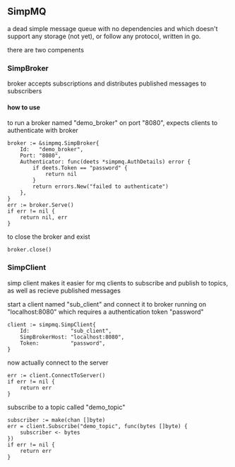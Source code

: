 ## SimpMQ

a dead simple message queue with no dependencies and which doesn't support any storage (not yet), or follow any protocol, written in go.

there are two compenents

### SimpBroker
broker accepts subscriptions and distributes published messages to subscribers

#### how to use
to run a broker named "demo_broker" on port "8080", expects clients to authenticate with broker
```
broker := &simpmq.SimpBroker{
	Id:   "demo_broker",
	Port: "8080",
	Authenticator: func(deets *simpmq.AuthDetails) error {
		if deets.Token == "password" {
			return nil
		}
		return errors.New("failed to authenticate")
	},
}
err := broker.Serve()
if err != nil {
	return nil, err
}
```

to close the broker and exist
```
broker.close()
```
### SimpClient
simp client makes it easier for mq clients to subscribe and publish to topics, as well as recieve published messages

start a client named "sub_client" and connect it to broker running on "localhost:8080" which requires a authentication token "password"
```
client := simpmq.SimpClient{
	Id:             "sub_client",
	SimpBrokerHost: "localhost:8080",
	Token:          "password",
}
```
now actually connect to the server
```
err := client.ConnectToServer()
if err != nil {
	return err
}
```
subscribe to a topic called "demo_topic"
```
subscriber := make(chan []byte)
err = client.Subscribe("demo_topic", func(bytes []byte) {
	subscriber <- bytes
})
if err != nil {
	return err
}
```
